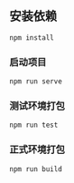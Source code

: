 ## 安装依赖
```
npm install
```
### 启动项目
```
npm run serve
```
### 测试环境打包
```
npm run test
```
### 正式环境打包
```
npm run build
```
